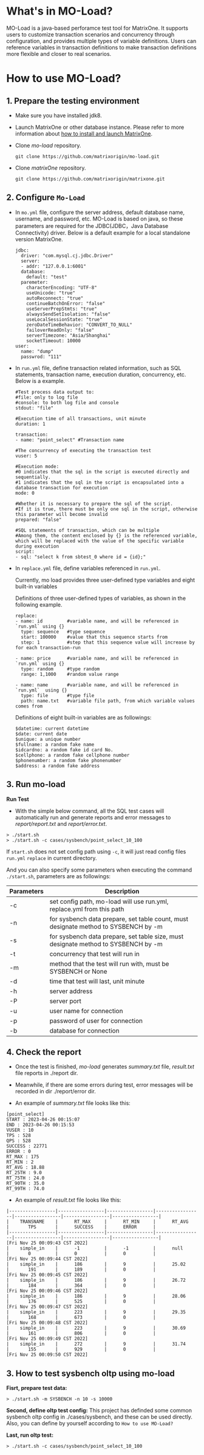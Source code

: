 
# What's in MO-Load?

MO-Load is a java-based perforamce test tool for MatrixOne.
It supports users to customize transaction scenarios and concurrency through configuration, and provides multiple types of variable definitions.
Users can reference variables in transaction definitions to make transaction definitions more flexible and closer to real scenarios.



# How to use MO-Load?

## 1. Prepare the testing environment

* Make sure you have installed jdk8.

* Launch MatrixOne or other database instance. Please refer to more information about [how to install and launch MatrixOne](https://github.com/matrixorigin/matrixorigin.io/blob/main/docs/MatrixOne/Get-Started/install-standalone-matrixone.md).

* Clone *mo-load* repository.

  ```
  git clone https://github.com/matrixorigin/mo-load.git
  ```

* Clone *matrixOne* repository.

   ```
   git clone https://github.com/matrixorigin/matrixone.git
   ```

## 2. Configure `Mo-Load`

* In `mo.yml` file, configure the server address, default database name, username, and password, etc. MO-Load is based on java, so these parameters are required for the JDBC(JDBC，Java Database Connectivity) driver. Below is a default example for a local standalone version MatrixOne.

  ```
  jdbc:
    driver: "com.mysql.cj.jdbc.Driver"
    server:
    - addr: "127.0.0.1:6001"
    database:
      default: "test"
    paremeter:
      characterEncoding: "UTF-8"
      useUnicode: "true"
      autoReconnect: "true"
      continueBatchOnError: "false"
      useServerPrepStmts: "true"
      alwaysSendSetIsolation: "false"
      useLocalSessionState: "true"
      zeroDateTimeBehavior: "CONVERT_TO_NULL"
      failoverReadOnly: "false"
      serverTimezone: "Asia/Shanghai"
      socketTimeout: 10000
  user:
    name: "dump"
    passwrod: "111"
  ```
* In `run.yml` file, define transaction related information, such as SQL statements, transaction name, execution duration, concurrency, etc. Below is a example.

  ```
  #Test process data output to:
  #file: only to log file
  #console: to both log file and console
  stdout: "file"
  
  #Execution time of all transactions, unit minute
  duration: 1

  transaction:
  - name: "point_select" #Transaction name

  #The concurrency of executing the transaction test
  vuser: 5
  
  #Execution mode:
  #0 indicates that the sql in the script is executed directly and sequentially. 
  #1 indicates that the sql in the script is encapsulated into a database transaction for execution
  mode: 0
  
  #Whether it is necessary to prepare the sql of the script. 
  #If it is true, there must be only one sql in the script, otherwise this parameter will become invalid
  prepared: "false"
  
  #SQL statements of transaction, which can be multiple
  #Among them, the content enclosed by {} is the referenced variable, which will be replaced with the value of the specific variable during execution
  script:
  - sql: "select k from sbtest_0 where id = {id};"
  ```


* In `replace.yml` file, define variables referenced in `run.yml`. 

  Currently, mo load provides three user-defined type variables and eight built-in variables

  Definitions of three user-defined types of variables, as shown in the following example.

  ```
  replace:
  - name: id         #variable name, and will be referenced in `run.yml` using {}
    type: sequence   #type sequence
    start: 100000    #value that this sequence starts from
    step: 1          #step that this sequence value will increase by for each transaction-run
  
  - name: price      #variable name, and will be referenced in `run.yml` using {}
    type: random     #type random
    range: 1,1000    #random value range
  
  - name: name       #variable name, and will be referenced in `run.yml`  using {}
    type: file       #type file
    path: name.txt   #variable file path, from which variable values comes from
  ```

  Definitions of eight built-in variables are as followings:
  ```
  $datetime: current datetime
  $date: current date
  $unique: a unique number
  $fullname: a random fake name
  $idcardno: a random fake id card No.
  $cellphone: a random fake cellphone number
  $phonenumber: a random fake phonenumber
  $address: a random fake address
  ```
  
## 3. Run mo-load

**Run Test**

* With the simple below command, all the SQL test cases will automatically run and generate reports and error messages to *report/report.txt* and *report/error.txt*.

```
> ./start.sh
> ./start.sh -c cases/sysbench/point_select_10_100

```

If `start.sh` does not set config path using `-c`, it will just read config files `run.yml` `replace` in current directory.

And you can also specify some parameters when executing the command `./start.sh`, parameters are as followings:

| Parameters |Description|
|------------|---|
| -c         |set config path, mo-load will use run.yml, replace.yml from this path|
| -n         |for sysbench data prepare, set table count, must designate method to SYSBENCH by -m|
| -s         |for sysbench data prepare, set table size, must designate method to SYSBENCH by -m|
| -t         |concurrency that test will run in|
| -m         |method that the test will run with, must be SYSBENCH or None|
| -d         |time that test will last, unit minute|
| -h         |server address|
| -P         |server port|
| -u         |user name for connection|
| -p         |password of user for connection|
| -b         |database for connection|

## 4. Check the report

* Once the test is finished, *mo-load* generates *summary.txt* file, *result.txt* file reports in ./report dir.
* Meanwhile, if there are some errors during test, error messages will be recorded in dir ./report/error dir.

* An example of *summary.txt* file looks like this:

```
[point_select]
START : 2023-04-26 00:15:07
END : 2023-04-26 00:15:53
VUSER : 10
TPS : 528
QPS : 528
SUCCESS : 22771
ERROR : 0
RT_MAX : 175
RT_MIN : 2
RT_AVG : 18.88
RT_25TH : 9.0
RT_75TH : 24.0
RT_90TH : 35.0
RT_99TH : 74.0

```
* An example of *result.txt* file looks like this:

```
|-----------------|-----------------|-----------------|-----------------|-----------------|-----------------|-----------------|
|    TRANSNAME    |      RT_MAX     |      RT_MIN     |      RT_AVG     |       TPS       |      SUCCESS    |      ERROR      |
|-----------------|-----------------|-----------------|-----------------|-----------------|-----------------|-----------------|
[Fri Nov 25 00:09:43 CST 2022]
|    simple_in    |      -1         |      -1         |      null       |       0         |      0          |      0          |
[Fri Nov 25 00:09:44 CST 2022]
|    simple_in    |      186        |      9          |      25.02      |       191       |      189        |      0          |
[Fri Nov 25 00:09:45 CST 2022]
|    simple_in    |      186        |      9          |      26.72      |       184       |      364        |      0          |
[Fri Nov 25 00:09:46 CST 2022]
|    simple_in    |      186        |      9          |      28.06      |       176       |      525        |      0          |
[Fri Nov 25 00:09:47 CST 2022]
|    simple_in    |      223        |      9          |      29.35      |       168       |      673        |      0          |
[Fri Nov 25 00:09:48 CST 2022]
|    simple_in    |      223        |      9          |      30.69      |       161       |      806        |      0          |
[Fri Nov 25 00:09:49 CST 2022]
|    simple_in    |      272        |      9          |      31.74      |       155       |      929        |      0          |
[Fri Nov 25 00:09:50 CST 2022]
```

## 3. How to test sysbench oltp using mo-load

**Fisrt, prepare test data:**
```
> ./start.sh -m SYSBENCH -n 10 -s 10000

```

**Second, define oltp test config:**
This project has definded some common sysbench oltp config in ./cases/sysbench, and these can be used directly.
Also, you can define by yourself according to `How to use MO-Load?`

**Last, run oltp test:**
```
> ./start.sh -c cases/sysbench/point_select_10_100

```

